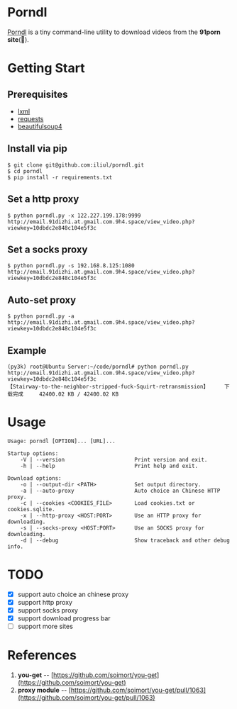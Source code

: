 
# Porndl

[Porndl](https://github.com/iliul/porndl) is a tiny command-line utility to download videos from the **91porn  site**(:underage:).

# Getting Start

## Prerequisites

* [lxml](https://pypi.python.org/pypi/lxml/3.6.0)
* [requests](https://pypi.python.org/pypi/requests/)
* [beautifulsoup4](https://pypi.python.org/pypi/beautifulsoup4)

## Install via pip
```
$ git clone git@github.com:iliul/porndl.git
$ cd porndl
$ pip install -r requirements.txt
```

## Set a http proxy
```
$ python porndl.py -x 122.227.199.178:9999 http://email.91dizhi.at.gmail.com.9h4.space/view_video.php?viewkey=10dbdc2e848c104e5f3c
```

## Set a socks proxy
```
$ python porndl.py -s 192.168.8.125:1080 http://email.91dizhi.at.gmail.com.9h4.space/view_video.php?viewkey=10dbdc2e848c104e5f3c
```

## Auto-set proxy
```
$ python porndl.py -a http://email.91dizhi.at.gmail.com.9h4.space/view_video.php?viewkey=10dbdc2e848c104e5f3c
```

## Example
```
(py3k) root@Ubuntu Server:~/code/porndl# python porndl.py http://email.91dizhi.at.gmail.com.9h4.space/view_video.php?viewkey=10dbdc2e848c104e5f3c
【Stairway-to-the-neighbor-stripped-fuck-Squirt-retransmission】     下载完成     42400.02 KB / 42400.02 KB
```

# Usage
```
Usage: porndl [OPTION]... [URL]...

Startup options:
    -V | --version                      Print version and exit.
    -h | --help                         Print help and exit.
    
Download options:
    -o | --output-dir <PATH>            Set output directory.
    -a | --auto-proxy                   Auto choice an Chinese HTTP proxy.
    -c | --cookies <COOKIES_FILE>       Load cookies.txt or cookies.sqlite.
    -x | --http-proxy <HOST:PORT>       Use an HTTP proxy for downloading.
    -s | --socks-proxy <HOST:PORT>      Use an SOCKS proxy for downloading.
    -d | --debug                        Show traceback and other debug info.
```

# TODO
- [x] support auto choice an chinese proxy
- [x] support http proxy
- [x] support socks proxy
- [x] support download progress bar
- [ ] support more sites

# References
1. **you-get** -- [https://github.com/soimort/you-get](https://github.com/soimort/you-get)
1. **proxy module** -- [https://github.com/soimort/you-get/pull/1063](https://github.com/soimort/you-get/pull/1063)
